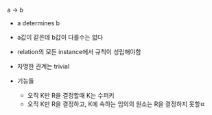a -> b
- a determines b
- a값이 같은데 b값이 다를수는 없다
- relation의 모든 instance에서 규칙이 성립해야함
- 자명한 관계는 trivial

- 기능들
	- 오직 K만 R을 결정할때 K는 수퍼키
	- 오직 K만 R을 결정하고, K에 속하는 임의의 원소는 R을 결정하지 못할ㄸ